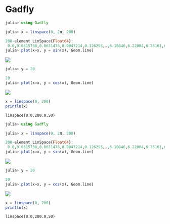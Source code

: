
# Gadfly

````julia
julia> using Gadfly

julia> x = linspace(0, 2π, 200)

200-element LinSpace{Float64}:
 0.0,0.0315738,0.0631476,0.0947214,0.126295,…,6.18846,6.22004,6.25161,6.28319
julia> plot(x=x, y = sin(x), Geom.line)

````


![](figures/gadfly_markdown_test_1_1.png)

````julia
julia> y = 20

20
julia> plot(x=x, y = cos(x), Geom.line)
````


![](figures/gadfly_markdown_test_1_2.png)




````julia
x = linspace(0, 200)
println(x)
````


````
linspace(0.0,200.0,50)
````






````julia
julia> using Gadfly

julia> x = linspace(0, 2π, 200)

200-element LinSpace{Float64}:
 0.0,0.0315738,0.0631476,0.0947214,0.126295,…,6.18846,6.22004,6.25161,6.28319
julia> plot(x=x, y = sin(x), Geom.line)

````


![](figures/gadfly_markdown_test_3_1.png)

````julia
julia> y = 20

20
julia> plot(x=x, y = cos(x), Geom.line)
````


![](figures/gadfly_markdown_test_3_2.png)



````julia
x = linspace(0, 200)
println(x)
````


````
linspace(0.0,200.0,50)
````


